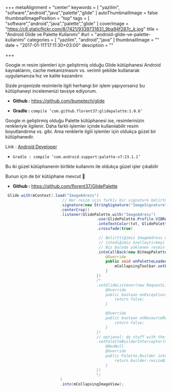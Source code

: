 +++
metaAlignment = "center"
keywords = [
  "yazilim",
  "sofware","android","java","palette","glide"
]
autoThumbnailImage = false
thumbnailImagePosition = "top"
tags = [
  "software","android","java","palette","glide"
]
coverImage = "https://c8.staticflickr.com/8/7421/9339731831_9ba94f287c_k.jpg"
title = "Android Glide ve Palette Kullanımı"
#url = "android-glide-ve-palette-kullanimi"
categories = [
  "yazilim",
  "android","java"
]
thumbnailImage = ""
date = "2017-01-11T17:11:30+03:00"
desciption = ""

+++

Google ın resim işlemleri için geliştirmiş olduğu Glide kütüphanesi Android kaynaklarını, cache mekanizmasını vs. verimli şekilde kullanarak uygulamanıza hız ve kalite kazandırır.

Sizde projenizde resimlerle ilgili herhangi bir işlem yapıyorsanız bu kütüphaneyi incelemenizi tavsiye ediyorum.

- **Github :** https://github.com/bumptech/glide

- **Gradle :** `compile ‘com.github.florent37:glidepalette:1.0.6’`

Google ın geliştirmiş olduğu Palette kütüphanesi ise, resimlerinizin renkleriyle ilgilenir. Daha farklı işlemler içinde kullanılabilir resim boyutlandırma vs. gibi. Ama renklerle ilgili işlemler için oldukça güzel bir kütüphanedir.

Link : [Android Developer](http://developer.android.com/reference/android/support/v7/graphics/Palette.html)

- `Gradle : compile ‘com.android.support:palette-v7:23.1.1’`

Bu iki güzel kütüphanenin birlikte kullanımı ile oldukça güzel işler çıkabilir

Bunun için de bir kütüphane mevcut 🙂

- **Github :** <https://github.com/florent37/GlidePalette>

```java
 Glide.with(mContext).load("ImageAdress")
                         // Her resim için farklı bir signature belirtmeliyiz. Bu sayede resimlerin tekrar tekrar yüklenmesini engellemiş oluruz.
                        .signature(new StringSignature("ImageSignature"))
                        .centerCrop()
                        .listener(GlidePalette.with("ImageAdress")
                                        .use(GlidePalette.Profile.VIBRANT_LIGHT)
                                        .intoTextColor(txt, GlidePalette.Swatch.BODY_TEXT_COLOR)
                                        .crossfade(true)

                                         // Belirttiğimiz ImageAdress den gelen resmimiz kullanılmaya hazır olduğunda burada yakalayabilir ve 
                                         // istediğimiz özelleştirmeyi yapabiliriz.
                                         // Biz burada yüklenen resmin palette.getDarkMutedColor(DefaultColor) fonksiyonu ile rengini yakalıyoruz ve CollapsingToolbar ın expand olduğu durumda ki title rengini değiştiriyoruz.
                                        .intoCallBack(new BitmapPalette.CallBack() {
                                            @Override
                                            public void onPaletteLoaded(@Nullable Palette palette) {
                                                mCollapsingToolbar.setExpandedTitleColor(palette.getDarkMutedColor(Color.BLACK));
                                            }
                                        })
                                        /*
                                        .setGlideListener(new RequestListener<String, GlideDrawable>() {
                                            @Override
                                            public boolean onException(Exception e, String model, Target<GlideDrawable> target, boolean isFirstResource) {
                                                return false;
                                            }

                                            @Override
                                            public boolean onResourceReady(GlideDrawable resource, String model, Target<GlideDrawable> target, boolean isFromMemoryCache, boolean isFirstResource) {
                                                return false;
                                            }
                                        })
                                        // optional: do stuff with the builder
                                        .setPaletteBuilderInterceptor(new BitmapPalette.PaletteBuilderInterceptor() {
                                            @NonNull
                                            @Override
                                            public Palette.Builder intercept(Palette.Builder builder) {
                                                return builder.resizeBitmapSize(100);
                                            }
                                        })
                                        */
                        )
                        .into(mCollapsingImageView);
```
